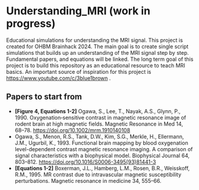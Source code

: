 # Understanding_MRI (work in progress)
Educational simulations for understanding the MRI signal. This project is created for OHBM Brainhack 2024. The main goal is to create single script simulations that builds up an understanding of the MRI signal step by step. Fundamental papers, and equations will be linked. The long term goal of this project is to build this repository as an educational resource to teach MRI basics. An important source of inspiration for this project is https://www.youtube.com/c/3blue1brown .

## Papers to start from
 - **[Figure 4, Equations 1-2]** Ogawa, S., Lee, T., Nayak, A.S., Glynn, P., 1990. Oxygenation‐sensitive contrast in magnetic resonance image of rodent brain at high magnetic fields. Magnetic Resonance in Med 14, 68–78. https://doi.org/10.1002/mrm.1910140108
 - Ogawa, S., Menon, R.S., Tank, D.W., Kim, S.G., Merkle, H., Ellermann, J.M., Ugurbil, K., 1993. Functional brain mapping by blood oxygenation level-dependent contrast magnetic resonance imaging. A comparison of signal characteristics with a biophysical model. Biophysical Journal 64, 803–812. https://doi.org/10.1016/S0006-3495(93)81441-3
- **[Equations 1-2]** Boxerman, J.L., Hamberg, L.M., Rosen, B.R., Weisskoff, R.M., 1995. MR contrast due to intravascular magnetic susceptibility perturbations. Magnetic resonance in medicine 34, 555–66.

